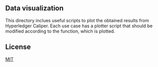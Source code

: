 ## Data visualization
This directory inclues useful scripts to plot the obtained results from Hyperledger Caliper. Each use case has a plotter script that should be modified according to the function, which is plotted.

## License
[MIT](https://choosealicense.com/licenses/mit/)
